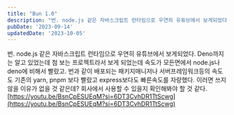```yaml
---
title: "Bun 1.0"
description: "번. node.js 같은 자바스크립트 런타임으로 우연히 유튜브에서 보게되었다.  Deno까지는 알고 있었는데 첨 보는 프로젝트라서 보게 되었는데 속도가 모든면에서 node.js나 deno에 비해서 빨랐고. 번과 같이 배포되는 패키지매니저나 서버프레임워크등의 속도도 기존의 yarn, pn..."
pubDate: '2023-09-14'
updatedDate: '2023-10-05'
---
```


번. node.js 같은 자바스크립트 런타임으로 우연히 유튜브에서 보게되었다.
Deno까지는 알고 있었는데 첨 보는 프로젝트라서 보게 되었는데 속도가 모든면에서 node.js나 deno에 비해서 빨랐고. 번과 같이 배포되는 패키지매니저나 서버프레임워크등의 속도도 기존의 yarn, pnpm 보다 빨랐고 express보다도 빠른속도를 자랑했다.
이러면 쓰지 않을 이유가 없을 것 같은데? 회사에서 사용할 수 있을지 확인해봐야 할 것 같다.
[https://youtu.be/BsnCpESUEqM?si=6DT3CvhDR1TtScwg](https://youtu.be/BsnCpESUEqM?si=6DT3CvhDR1TtScwg)